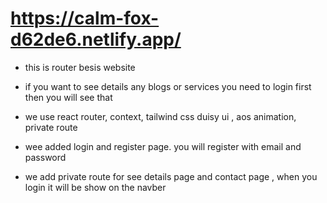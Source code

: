 # https://calm-fox-d62de6.netlify.app/

- this is router besis website
- if you want to see details any blogs or services you need to login first then you will see that
- we use react router, context, tailwind css duisy ui , aos animation, private route

- wee added login and register page. you will register with email and password
- we add private route for see details page and contact page , when you login it will be show on the navber
